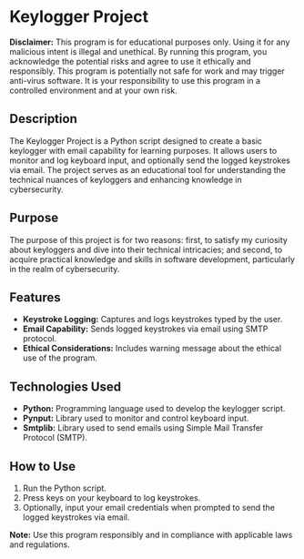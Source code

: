 # Keylogger Project

**Disclaimer:** This program is for educational purposes only. Using it for any malicious intent is illegal and unethical. By running this program, you acknowledge the potential risks and agree to use it ethically and responsibly. This program is potentially not safe for work and may trigger anti-virus software. It is your responsibility to use this program in a controlled environment and at your own risk.

## Description
The Keylogger Project is a Python script designed to create a basic keylogger with email capability for learning purposes. It allows users to monitor and log keyboard input, and optionally send the logged keystrokes via email. The project serves as an educational tool for understanding the technical nuances of keyloggers and enhancing knowledge in cybersecurity.

## Purpose
The purpose of this project is for two reasons: first, to satisfy my curiosity about keyloggers and dive into their technical intricacies; and second, to acquire practical knowledge and skills in software development, particularly in the realm of cybersecurity.

## Features
- **Keystroke Logging:** Captures and logs keystrokes typed by the user.
- **Email Capability:** Sends logged keystrokes via email using SMTP protocol.
- **Ethical Considerations:** Includes warning message about the ethical use of the program.

## Technologies Used
- **Python:** Programming language used to develop the keylogger script.
- **Pynput:** Library used to monitor and control keyboard input.
- **Smtplib:** Library used to send emails using Simple Mail Transfer Protocol (SMTP).

## How to Use
1. Run the Python script.
2. Press keys on your keyboard to log keystrokes.
3. Optionally, input your email credentials when prompted to send the logged keystrokes via email.

**Note:** Use this program responsibly and in compliance with applicable laws and regulations.


